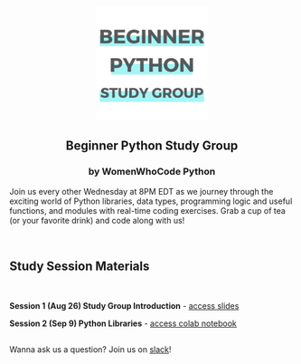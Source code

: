 


<p align="center"><img height="200" src="images/Beginner_Python_Study_Group_GitHub.png">
<h2 align="center" margin-bottom="0"><b>Beginner Python Study Group</b></h3>
<h3 align="center" margin-top="0">by WomenWhoCode Python</h3>
</p>

Join us every other Wednesday at 8PM EDT as we journey through the exciting world of Python libraries, data types, programming logic and useful functions, and modules with real-time coding exercises. Grab a cup of tea (or your favorite drink) and code along with us!

<!-- <p align="center"><img align="center" height="300" src="images/Beginner_Python_Session_Dates.png"></p> -->

<br>
<h2><b>Study Session Materials</h2></b><br>

**Session 1 (Aug 26) Study Group Introduction** - [access slides](https://docs.google.com/presentation/d/1Ldog_W168zEWa5Qb0jbRfOooOwJ4FVaQWEQcf7uSglY/edit?usp=sharing)

**Session 2 (Sep 9) Python Libraries** - [access colab notebook](https://colab.research.google.com/github/nuageklow/WWCodePython_BeginnerSeries/blob/master/WWCode_BeginnerPythonStudyGroup_week2.ipynb)  

##   

Wanna ask us a question? Join us on [slack](link-to-be-inserted)!
